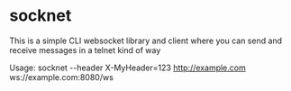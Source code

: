 socknet
=======

This is a simple CLI websocket library and client where you can send and receive messages in a telnet kind of way 

Usage:
    socknet --header X-MyHeader=123 http://example.com ws://example.com:8080/ws
